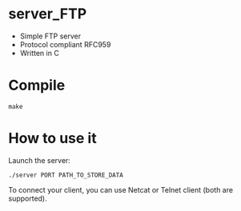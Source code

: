 # server_FTP
- Simple FTP server
- Protocol compliant RFC959
- Written in C

# Compile
    make

# How to use it
Launch the server:

    ./server PORT PATH_TO_STORE_DATA

To connect your client, you can use Netcat or Telnet client (both are supported).
